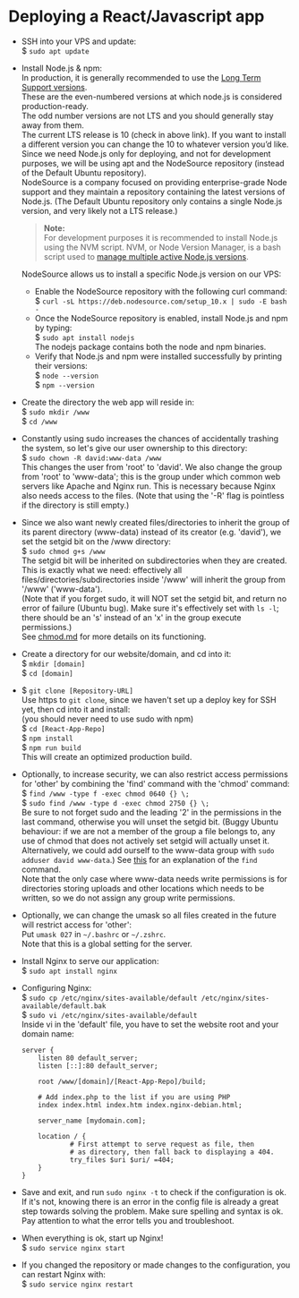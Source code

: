 # Deploying a React/Javascript app
* SSH into your VPS and update:  
$ `sudo apt update`

* Install Node.js & npm:  
In production, it is generally recommended to use the [Long Term Support versions](https://nodejs.org/en/about/releases/).  
These are the even-numbered versions at which node.js is considered production-ready.  
The odd number versions are not LTS and you should generally stay away from them.  
The current LTS release is 10 (check in above link). If you want to install a different version
you can change the 10 to whatever version you’d like. Since we need Node.js only for deploying,
and not for development purposes, we will be using apt and the NodeSource repository
(instead of the Default Ubuntu repository).  
NodeSource is a company focused on providing enterprise-grade Node support and they maintain
a repository containing the latest versions of Node.js.
(The Default Ubuntu repository only contains a single Node.js version, and very likely not a LTS release.)   

  > **Note:**  
  > For development purposes it is recommended to install Node.js using the NVM script.
  > NVM, or Node Version Manager, is a bash script used to
  > [manage multiple active Node.js versions](https://linuxize.com/post/how-to-install-node-js-on-ubuntu-18.04/#install-node-js-and-npm-using-nvm).
  

  NodeSource allows us to install a specific Node.js version on our VPS:  
  - Enable the NodeSource repository with the following curl command:   
  $ `curl -sL https://deb.nodesource.com/setup_10.x | sudo -E bash -`  
  - Once the NodeSource repository is enabled, install Node.js and npm by typing:  
  $ `sudo apt install nodejs`  
  The nodejs package contains both the node and npm binaries.
  - Verify that Node.js and npm were installed successfully by printing their versions:  
  $ `node --version`  
  $ `npm --version`  

* Create the directory the web app will reside in:   
$ `sudo mkdir /www`  
$ `cd /www`  

* Constantly using sudo increases the chances of accidentally trashing the system,
so let's give our user ownership to this directory:   
$ `sudo chown -R david:www-data /www`   
This changes the user from 'root' to 'david'. We also change the group from 'root' to 'www-data';
this is the group under which common web servers like Apache and Nginx run.
This is necessary because Nginx also needs access to the files.
(Note that using the '-R' flag is pointless if the directory is still empty.)

* Since we also want newly created files/directories to inherit the group of its parent directory (www-data)
instead of its creator (e.g. 'david'), we set the setgid bit on the /www directory:   
$ `sudo chmod g+s /www`   
The setgid bit will be inherited on subdirectories when they are created.
This is exactly what we need: effectively all files/directories/subdirectories inside '/www' will inherit
the group from '/www' ('www-data').   
(Note that if you forget sudo, it will NOT set the setgid bit, and return no error of failure (Ubuntu bug).
Make sure it's effectively set with `ls -l`; there should be an 's' instead of an 'x' in the group execute permissions.)  
See [chmod.md](../chmod.md) for more details on its functioning.

* Create a directory for our website/domain, and cd into it:   
$ `mkdir [domain]`   
$ `cd [domain]`   

* $ `git clone [Repository-URL]`   
Use https to `git clone`, since we haven't set up a deploy key for SSH yet, then cd into it and install:   
(you should never need to use sudo with npm)   
$ `cd [React-App-Repo]`   
$ `npm install`   
$ `npm run build`   
This will create an optimized production build.

* Optionally, to increase security, we can also restrict access permissions for 'other' by combining
the 'find' command with the 'chmod' command:   
$ `find /www -type f -exec chmod 0640 {} \;`   
$ `sudo find /www -type d -exec chmod 2750 {} \;`   
Be sure to not forget sudo and the leading '2' in the permissions in the last command,
otherwise you will unset the setgid bit.
(Buggy Ubuntu behaviour: if we are not a member of the group a file belongs to,
any use of chmod that does not actively set setgid will actually unset it.
Alternatively, we could add ourself to the www-data group with `sudo adduser david www-data`.)
See [this](../bash.md#-find) for an explanation of the `find` command.  
Note that the only case where www-data needs write permissions is for directories storing uploads
and other locations which needs to be written, so we do not assign any group write permissions.

* Optionally, we can change the umask so all files created in the future will restrict access for 'other':  
Put `umask 027` in `~/.bashrc` or `~/.zshrc`.  
Note that this is a global setting for the server.

* Install Nginx to serve our application:   
$ `sudo apt install nginx`   

* Configuring Nginx:   
$ `sudo cp /etc/nginx/sites-available/default /etc/nginx/sites-available/default.bak`   
$ `sudo vi /etc/nginx/sites-available/default`   
Inside vi in the 'default' file, you have to set the website root and your domain name:   
  ```
  server {
      listen 80 default_server;
      listen [::]:80 default_server;

      root /www/[domain]/[React-App-Repo]/build;

      # Add index.php to the list if you are using PHP
      index index.html index.htm index.nginx-debian.html;

      server_name [mydomain.com];

      location / {
              # First attempt to serve request as file, then
              # as directory, then fall back to displaying a 404.
              try_files $uri $uri/ =404;
      }
  }
  ```

* Save and exit, and run `sudo nginx -t` to check if the configuration is ok.
If it's not, knowing there is an error in the config file is already a great step towards solving the problem.
Make sure spelling and syntax is ok. Pay attention to what the error tells you and troubleshoot.

* When everything is ok, start up Nginx!   
$ `sudo service nginx start`

* If you changed the repository or made changes to the configuration, you can restart Nginx with:   
$ `sudo service nginx restart`
